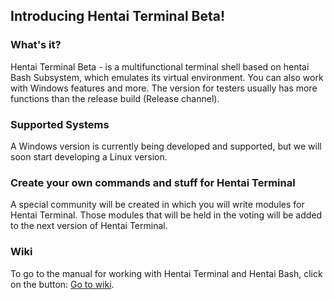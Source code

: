 ## Introducing Hentai Terminal Beta!

### What's it?
Hentai Terminal Beta - is a multifunctional terminal shell based on hentai Bash Subsystem, which emulates its virtual environment. You can also work with Windows features and more. The version for testers usually has more functions than the release build (Release channel).

### Supported Systems
A Windows version is currently being developed and supported, but we will soon start developing a Linux version.

### Create your own commands and stuff for Hentai Terminal
A special community will be created in which you will write modules for Hentai Terminal. Those modules that will be held in the voting will be added to the next version of Hentai Terminal.

### Wiki
To go to the manual for working with Hentai Terminal and Hentai Bash, click on the button: [Go to wiki](https://github.com/vberezinbadger/hentaiterminal/wiki).

